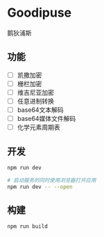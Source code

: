 # Goodipuse

鹅狄浦斯

## 功能

- [ ] 凯撒加密
- [ ] 栅栏加密
- [ ] 维吉尼亚加密
- [ ] 任意进制转换
- [ ] base64文本解码
- [ ] base64媒体文件解码
- [ ] 化学元素周期表

## 开发

```bash
npm run dev

# 启动服务的同时使用浏览器打开应用
npm run dev -- --open
```

## 构建

```bash
npm run build
```